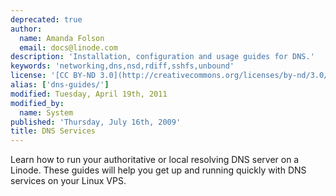 ```yaml
---
deprecated: true
author:
  name: Amanda Folson
  email: docs@linode.com
description: 'Installation, configuration and usage guides for DNS.'
keywords: 'networking,dns,nsd,rdiff,sshfs,unbound'
license: '[CC BY-ND 3.0](http://creativecommons.org/licenses/by-nd/3.0/us/)'
alias: ['dns-guides/']
modified: Tuesday, April 19th, 2011
modified_by:
  name: System
published: 'Thursday, July 16th, 2009'
title: DNS Services
---
```


Learn how to run your authoritative or local resolving DNS server on a Linode. These guides will help you get up and running quickly with DNS services on your Linux VPS.
